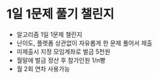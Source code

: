 # 1일 1문제 풀기 챌린지

- 알고리즘 1일 1문제 챌린지
- 난이도, 플랫폼 상관없이 자유롭게 한 문제 풀어서 제출
- 미제출시 지정 모임계좌로 벌금 5천원
- 월말에 벌금 정산 후 참가인원 1/n빵
- 월 2회 연차 사용가능